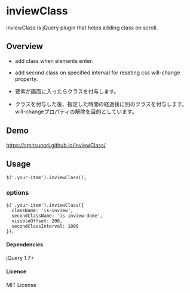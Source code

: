 # inviewClass
inviewClass is jQuery plugin that helps adding class on scroll.


## Overview
- add class when elements enter.
- add second class on specified interval for reseting css will-change property.

- 要素が画面に入ったらクラスを付与します。
- クラスを付与した後、指定した時間の経過後に別のクラスを付与します。will-changeプロパティの解除を目的としています。

## Demo
https://smitsunori.github.io/inviewClass/

 
## Usage
```
$('.your-item').inviewClass();
```


### options
```
$('.your-item').inviewClass({
  className: 'is-inview',
  secondClassName: 'is-inview-done',
  visibleOffset: 200,
  secondClassInterval: 1000
});
```


#### Dependencies
jQuery 1.7+


#### Licence
MIT License
